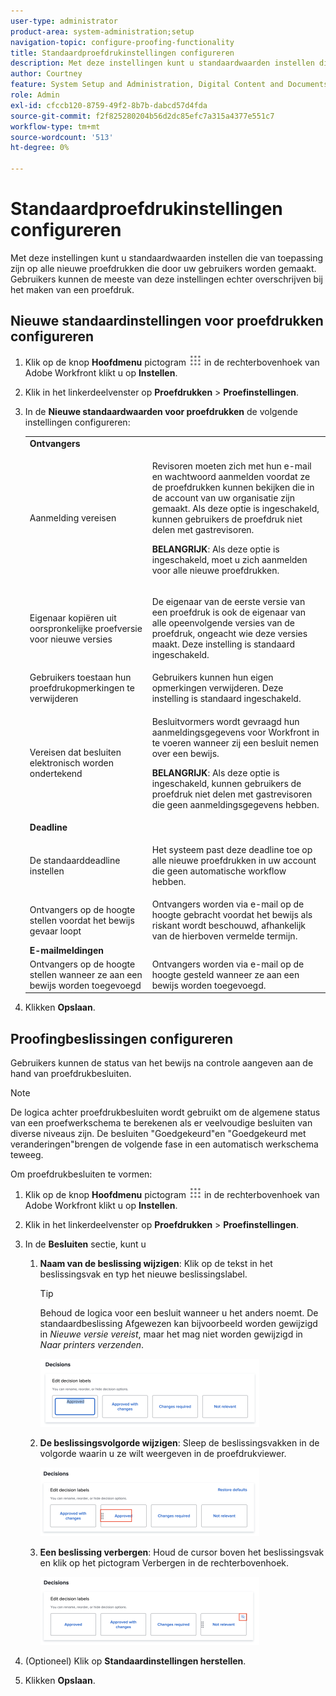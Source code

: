 ```yaml
---
user-type: administrator
product-area: system-administration;setup
navigation-topic: configure-proofing-functionality
title: Standaardproefdrukinstellingen configureren
description: Met deze instellingen kunt u standaardwaarden instellen die van toepassing zijn op alle nieuwe proefdrukken die door uw gebruikers worden gemaakt. Gebruikers kunnen de meeste van deze instellingen echter overschrijven bij het maken van een proefdruk.
author: Courtney
feature: System Setup and Administration, Digital Content and Documents
role: Admin
exl-id: cfccb120-8759-49f2-8b7b-dabcd57d4fda
source-git-commit: f2f825280204b56d2dc85efc7a315a4377e551c7
workflow-type: tm+mt
source-wordcount: '513'
ht-degree: 0%

---
```


# Standaardproefdrukinstellingen configureren

Met deze instellingen kunt u standaardwaarden instellen die van toepassing zijn op alle nieuwe proefdrukken die door uw gebruikers worden gemaakt. Gebruikers kunnen de meeste van deze instellingen echter overschrijven bij het maken van een proefdruk.

## Nieuwe standaardinstellingen voor proefdrukken configureren

1. Klik op de knop **Hoofdmenu** pictogram ![](assets/main-menu-icon.png) in de rechterbovenhoek van Adobe Workfront klikt u op **Instellen**.
1. Klik in het linkerdeelvenster op **Proefdrukken** > **Proefinstellingen**.
1. In de **Nieuwe standaardwaarden voor proefdrukken** de volgende instellingen configureren:

   <table style="table-layout:auto"> 
    <col> 
    <col> 
    <tbody> 
     <tr> 
      <td role="rowheader" colspan="2"><b>Ontvangers</b></td> 
     </tr> 
     <tr> 
      <td role="rowheader">Aanmelding vereisen</td> 
      <td> <p>Revisoren moeten zich met hun e-mail en wachtwoord aanmelden voordat ze de proefdrukken kunnen bekijken die in de account van uw organisatie zijn gemaakt. Als deze optie is ingeschakeld, kunnen gebruikers de proefdruk niet delen met gastrevisoren.</p> <p><b>BELANGRIJK</b>: Als deze optie is ingeschakeld, moet u zich aanmelden voor alle nieuwe proefdrukken.</p> </td> 
     </tr> 
     <tr> 
      <td role="rowheader">Eigenaar kopiëren uit oorspronkelijke proefversie voor nieuwe versies</td> 
      <td> <p>De eigenaar van de eerste versie van een proefdruk is ook de eigenaar van alle opeenvolgende versies van de proefdruk, ongeacht wie deze versies maakt. Deze instelling is standaard ingeschakeld.</p> </td> 
     </tr> 
     <tr> 
      <td role="rowheader">Gebruikers toestaan hun proefdrukopmerkingen te verwijderen</td> 
      <td>Gebruikers kunnen hun eigen opmerkingen verwijderen. Deze instelling is standaard ingeschakeld.</td> 
     </tr> 
     <tr> 
      <td role="rowheader">Vereisen dat besluiten elektronisch worden ondertekend </td> 
      <td> <p>Besluitvormers wordt gevraagd hun aanmeldingsgegevens voor Workfront in te voeren wanneer zij een besluit nemen over een bewijs.</p> <p><b>BELANGRIJK</b>: Als deze optie is ingeschakeld, kunnen gebruikers de proefdruk niet delen met gastrevisoren die geen aanmeldingsgegevens hebben.</p> </td> 
     </tr> 
     <tr> 
      <td role="rowheader" colspan="2"><b>Deadline</b></td> 
     </tr> 
     <tr> 
      <td role="rowheader">De standaarddeadline instellen</td> 
      <td> <p>Het systeem past deze deadline toe op alle nieuwe proefdrukken in uw account die geen automatische workflow hebben.</p> </td> 
     </tr> 
     <tr> 
      <td role="rowheader">Ontvangers op de hoogte stellen voordat het bewijs gevaar loopt</td> 
      <td>Ontvangers worden via e-mail op de hoogte gebracht voordat het bewijs als riskant wordt beschouwd, afhankelijk van de hierboven vermelde termijn.</td> 
     </tr> 
     <tr> 
      <td role="rowheader" colspan="2"><b>E-mailmeldingen</b></td> 
     </tr> 
     <tr> 
      <td role="rowheader">Ontvangers op de hoogte stellen wanneer ze aan een bewijs worden toegevoegd</td> 
      <td>Ontvangers worden via e-mail op de hoogte gesteld wanneer ze aan een bewijs worden toegevoegd.</td> 
     </tr> 
    </tbody> 
   </table>

1. Klikken **Opslaan**.

## Proofingbeslissingen configureren

Gebruikers kunnen de status van het bewijs na controle aangeven aan de hand van proefdrukbesluiten.

>[!NOTE]
>
>De logica achter proefdrukbesluiten wordt gebruikt om de algemene status van een proefwerkschema te berekenen als er veelvoudige besluiten van diverse niveaus zijn. De besluiten &quot;Goedgekeurd&quot;en &quot;Goedgekeurd met veranderingen&quot;brengen de volgende fase in een automatisch werkschema teweeg.

Om proefdrukbesluiten te vormen:

1. Klik op de knop **Hoofdmenu** pictogram ![](assets/main-menu-icon.png) in de rechterbovenhoek van Adobe Workfront klikt u op **Instellen**.
1. Klik in het linkerdeelvenster op **Proefdrukken** > **Proefinstellingen**.
1. In de **Besluiten** sectie, kunt u

   1. **Naam van de beslissing wijzigen**: Klik op de tekst in het beslissingsvak en typ het nieuwe beslissingslabel.

      >[!TIP]
      >
      >Behoud de logica voor een besluit wanneer u het anders noemt. De standaardbeslissing Afgewezen kan bijvoorbeeld worden gewijzigd in *Nieuwe versie vereist*, maar het mag niet worden gewijzigd in *Naar printers verzenden*.

      ![](assets/rename-decision-350x109.png)

   1. **De beslissingsvolgorde wijzigen**: Sleep de beslissingsvakken in de volgorde waarin u ze wilt weergeven in de proefdrukviewer.

      ![](assets/move-decision-350x110.png)

   1. **Een beslissing verbergen**: Houd de cursor boven het beslissingsvak en klik op het pictogram Verbergen in de rechterbovenhoek.

      ![](assets/hide-decision-350x109.png)

1. (Optioneel) Klik op **Standaardinstellingen herstellen**.
1. Klikken **Opslaan**.
